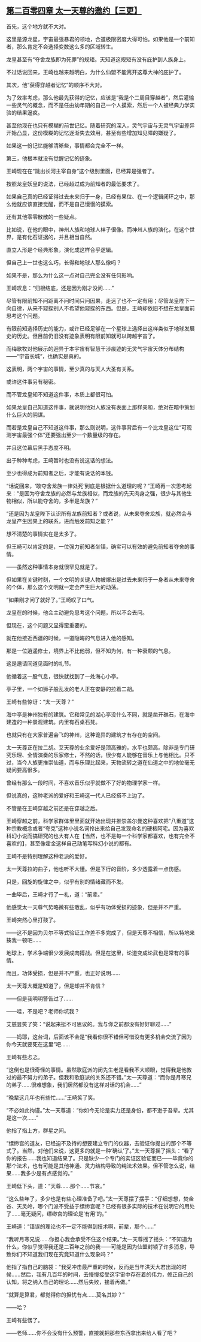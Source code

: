 ## [第二百零四章 太一天尊的邀约【三更】](https://www.xxbiquge.com/11_11207/9244179.html)


  首先，这个地方就不大对。

  这里是源龙星，宇宙最强暴君的领地，合道极限密度大得可怕。如果他是一个前知者，那么肯定不会选择变数这么多的区域转生。

  龙皇甚至有“夺舍龙族即为死罪”的规矩。天知道这规矩有没有庇护到人族身上。

  不过话说回来，王崎也越来越明白，为什么仙盟不能离开这尊大神的庇护了。

  其次，他“获得穿越者记忆”的顺序不大对。

  为了效率考虑，那么他最先获得的记忆，应该是“我是个二周目穿越者”，然后灌输一些灵气的概念，而不是任由幼年期的自己一个人摸索，然后一个人被经典力学实验的结果逼疯。

  甚至他现在也只有模糊的前世记忆。随着研究的深入，灵气宇宙与无灵气宇宙差异开始凸显，这份模糊的记忆逐渐失去效用，甚至有些增加知见障的嫌疑了。

  如果这一份记忆能够清晰些，事情都会完全不一样。

  第三，他根本就没有觉醒记忆的迹象。

  王崎现在在“跳出长河主宰自身”这个级别里面，已经算是强者了。

  按照龙皇妖皇的说法，已经超过成为前知者的最低要求了。

  如果自己真的已经证得过去未来归于一身，已经有果位、在一个逻辑闭环之中，那么他就应该直接觉醒，而不是自己慢慢的摸索。

  还有其他零零散散的一些疑点。

  比如说，在他的眼中，神州人族和地球人样子很像。而神州人族的演化，在这个世界，是有化石证据的，并且相当自然。

  直立人形是个经典形象，演化成这样合乎逻辑。

  但自己上一世也这么巧，长得和地球人那么像吗？

  如果不是，那么为什么这一点对自己完全没有任何影响。

  王崎叹息：“归根结底，还是因为刚才没问……”

  尽管有限前知不问距离不问时间只问因果，走远了也不一定有用；尽管龙皇陛下一向自律，从来不窥探别人不希望他窥探的东西。但是，王崎却依旧不想在龙皇面前思考这个问题。

  有限前知选择历史的能力，或许已经足够在一个星球上选择出这样类似于地球发展史的历史。但目前仍旧没有迹象表明有限前知就可以跨越宇宙了。

  而梅歌牧对他展示的迥异于本宇宙有智慧干涉痕迹的无灵气宇宙天体分布结构——“宇宙长城”，也确实是真的。

  这表明，两个宇宙的事情，至少真的与天人大圣有关系。

  或许这件事另有秘密。

  而不管龙皇知不知道这件事，本质上都很可怕。

  如果龙皇自己知道这件事，就说明他对人族没有表面上那样亲和，绝对在暗中策划什么巨大的阴谋。

  而若是龙皇自己不知道这件事，那么则说明，这件事背后有一个比龙皇这位“可观测宇宙最强个体”还要强出至少一个数量级的存在。

  并且这位幕后黑手态度不明。

  出于种种考虑，王崎暂时也没有说这话的想法。

  至少也得成为前知者之后，才能有说话的本钱。

  “话说回来，‘敢夺舍龙族一律处死’到底是根据什么道理的呢？”王崎再一次思考起来：“是因为夺舍龙族的必然与龙族相似，而龙族的先天肉身之强，很少与其他生物相似，所以能夺舍的，多半是龙族？”

  “还是因为龙皇陛下认识所有龙族前知者？或者说，从未来夺舍龙族，就必然会与龙皇产生因果上的联系，进而触发前知之能？”

  想不清楚的事情实在是太多了。

  但王崎可以肯定的是，一位强力前知者坐镇，确实可以有效的避免前知者夺舍的事情。

  ——虽然这种事情本身就很罕见就是了。

  但如果在关键时刻，一个文明的关键人物被爆出是过去未来归于一身者从未来夺舍的个体，那么这个文明就一定会产生巨大的动荡。

  “如果刚才问了就好了。”王崎叹了口气。

  龙皇在的时候，他会主动避免思考这个问题，所以不会去问。

  但现在，这个问题又显得蛮重要的。

  就在他接近西疆的时候，一道隐晦的气息进入他的感知。

  那是一位逍遥修士，境界上不比他弱，但不知为何，有一种衰颓的气息。

  这是邀请同道见面时的礼节。

  他循着这一股气息，很快就找到了一处海心小亭。

  亭子里，一个如狮子般乱发的老人正在安静的拉着二胡。

  王崎有些惊讶：“太一天尊？”

  海中亭是神州独有的建筑。它和常见的湖心亭没什么不同，就是凿开礁石，在海中建造的一种景观建筑。内里有石桌石凳。

  也就只有在大家普遍会飞的神州，这种诡异的建筑才有存在的空间。

  太一天尊正在拉二胡。艾天尊的业余爱好是顶高雅的，水平也颇高。除非是专门研究乐理、全情演奏的乐家修士，不然的话，很少有人能够在音乐上与他相比。只不过，当今人族更推崇仙道，而与乐理比起来，天物流转之道在仙道之中的地位毫无疑问要高很多。

  曾经有那么一段时间，不喜欢音乐似乎就做不了好的物理学家一样。

  但说真的，这种老派的爱好和王崎这一代人已经搭不上边了。

  不管是在王崎穿越之前还是在穿越之后。

  王崎穿越之前，科学家群体里里面就开始出现并推崇盖尔曼这种喜欢把“八重道”这种宗教概念或者“夸克”这种小说名词拎出来给自己发现命名的硬核阿宅。因为喜欢科幻小说而搞研究的也大有人在【当然，也不是每一个科学家都喜欢，也有完全不喜欢的】，甚至像霍金这样自己动笔写科幻小说的都有。

  王崎不是特别理解这种老派的爱好。

  太一天尊拉的曲子，他也听不大懂。但是下行的音阶，多少透露着一点伤感。

  只是，回旋的旋律之中，似乎有别的情绪藏而不发。

  一曲毕后，王崎才行了一礼，道：“前辈。”

  他感觉太一天尊气势略微有些散乱，似乎有功体受损的迹象，但是并不严重。

  王崎突然心里打鼓了。

  ——这不是因为贝尔不等式验证工作差不多完成了，但是天尊不相信，所以特地来揍我一顿吧……

  地球上，学术争端很少发展成肉搏战。但是在这里，论道变成论武也是常有的事情。

  而且，功体受损，但是并不严重，也正好说明……

  太一天尊大概是知道了，但是却并不肯信？

  ——但是我明明警告过了……

  ——哇，不是吧？老师你坑我？

  艾慈昙笑了笑：“说起来挺不可思议的。我与你之前都没有好好聊过……”

  ——妈耶，这台词，后面该不会是“我看你很不错但可惜没有更多机会交流了因为你今天就要死在这里”吧……

  王崎有些忐忑。

  “这倒也是很奇怪的事情。虽然歌庭派的闵先生老是看我不大顺眼，觉得我是他教过的最不努力的弟子。但我和歌庭派的关系还不错。”太一天尊道：“而你是月寒兄的弟子……很难想象，我们居然都没有这样对话的机会……”

  “晚辈这几年也有些忙……”王崎笑了笑。

  “不必如此拘谨。”太一天尊道：“你如今无论是实力还是身份，都不逊于吾辈。尤其是这一次……”

  他指了指上方，群星之间。

  “缥缈宫的道友，已经迫不及待的想要建立专门的仪器，去验证你提出的那个不等式了。当然，对他们来说，这更多的就是一种‘确认’了。”太一天尊摇了摇头：“看了你的报告……我也知道结果了。只是缺少一个专门的实证区验证而已——毕竟你的那个法术，也有可能是其他神通、灵力结构导致的纯法术效果。但不管怎么说，结果……我多少是有点感觉的。”

  王崎低下头，道：“天尊……那个……节哀。”

  “这么些年了，多少也是有些心理准备了吧。”太一天尊摆了摆手：“仔细想想，焚金谷、天灵岭，哪个门派不受益于缥缈宫呢？已经有很多实际的技术在说明它的用处了……毫无疑问，缥缈宫的理论是‘有用’的。”

  王崎道：“错误的理论也不一定不能得到技术啊，前辈，那个……”

  “我听月寒兄说……你担心我会承受不住这个结果。”太一天尊摇了摇头：“不知道为什么，你似乎觉得我还是二百年之前的我——可能是因为仙盟封锁了许多消息，导致你们不知道我们现在究竟知道什么现象吗？”

  他指了指自己的脑袋：“我受冲击最严重的时候，反而是当年洪天大君出现的时候……然后，我有几百年的时间，去慢慢接受这宇宙中存在着的伟力，修正自己的认知，将之纳入自己的理论……然后失败，接着再做。”

  “就算是算君，都觉得你的担忧有点……莫名其妙？”

  ——哈？

  王崎有些愣了。

  ——老师……你不会没有什么预警，直接就把那些东西拿出来给人看了吧？
